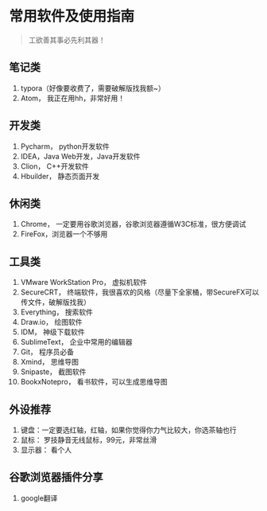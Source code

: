 # 常用软件及使用指南
> 工欲善其事必先利其器！
## 笔记类
1. typora（好像要收费了，需要破解版找我额~）
2. Atom， 我正在用hh，非常好用！


## 开发类
1. Pycharm， python开发软件
2. IDEA，Java Web开发，Java开发软件
3. Clion， C++开发软件
4. Hbuilder， 静态页面开发


## 休闲类
1. Chrome， 一定要用谷歌浏览器，谷歌浏览器遵循W3C标准，很方便调试
2. FireFox，浏览器一个不够用


## 工具类
1. VMware WorkStation Pro， 虚拟机软件
2. SecureCRT， 终端软件，我很喜欢的风格（尽量下全家桶，带SecureFX可以传文件，破解版找我）
3. Everything， 搜索软件
4. Draw.io， 绘图软件
5. IDM， 神级下载软件
6. SublimeText， 企业中常用的编辑器
7. Git， 程序员必备
8. Xmind， 思维导图
9. Snipaste， 截图软件
10. BookxNotepro， 看书软件，可以生成思维导图


## 外设推荐
1. 键盘：一定要选红轴，红轴，如果你觉得你力气比较大，你选茶轴也行
2. 鼠标： 罗技静音无线鼠标，99元，非常丝滑
3. 显示器： 看个人

## 谷歌浏览器插件分享
1. google翻译
